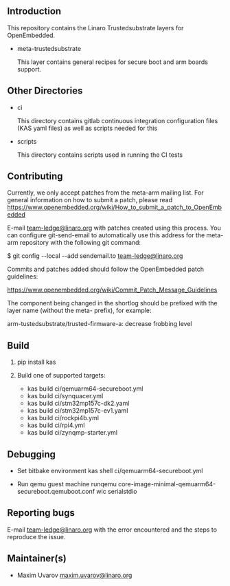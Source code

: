 Introduction
------------
This repository contains the Linaro Trustedsubstrate layers for OpenEmbedded.

* meta-trustedsubstrate

  This layer contains general recipes for secure boot and arm boards support.

Other Directories
-----------------

* ci

  This directory contains gitlab continuous integration configuration files (KAS yaml files) as well as scripts needed for this

* scripts

  This directory contains scripts used in running the CI tests

Contributing
------------
Currently, we only accept patches from the meta-arm mailing list.  For general
information on how to submit a patch, please read
https://www.openembedded.org/wiki/How_to_submit_a_patch_to_OpenEmbedded

E-mail team-ledge@linaro.org with patches created using this process. You can configure git-send-email to automatically use this address for the meta-arm repository with the following git command:

$ git config --local --add sendemail.to team-ledge@linaro.org

Commits and patches added should follow the OpenEmbedded patch guidelines:

https://www.openembedded.org/wiki/Commit_Patch_Message_Guidelines

The component being changed in the shortlog should be prefixed with the layer name (without the meta- prefix), for example:

  arm-tustedsubstrate/trusted-firmware-a: decrease frobbing level

Build
-----
1. pip install kas

2. Build one of supported targets:
	- kas build ci/qemuarm64-secureboot.yml
	- kas build ci/synquacer.yml
	- kas build ci/stm32mp157c-dk2.yaml
	- kas build ci/stm32mp157c-ev1.yaml
	- kas build ci/rockpi4b.yml
	- kas build ci/rpi4.yml
	- kas build ci/zynqmp-starter.yml

Debugging
---------

- Set bitbake environment
	kas shell ci/qemuarm64-secureboot.yml

- Run qemu guest machine
	runqemu core-image-minimal-qemuarm64-secureboot.qemuboot.conf wic serialstdio

Reporting bugs
--------------
E-mail team-ledge@linaro.org with the error encountered and the steps
to reproduce the issue.

Maintainer(s)
-------------
* Maxim Uvarov <maxim.uvarov@linaro.org>

